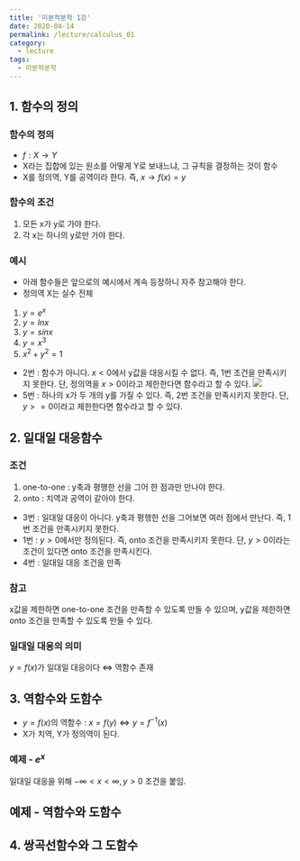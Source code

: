 ```yaml
---
title: '미분적분학 1강'
date: 2020-04-14
permalink: /lecture/calculus_01
category:
  - lecture
tags:
  - 미분적분학
---
```


## 1. 함수의 정의
### 함수의 정의  
- $f:X\to Y$  
- X라는 집합에 있는 원소를 어떻게 Y로 보내느냐, 그 규칙을 결정하는 것이 함수  
- X를 정의역, Y를 공역이라 한다. 즉, $x \to f(x)=y$  

### 함수의 조건  
1. 모든 x가 y로 가야 한다.  
2. 각 x는 하나의 y로만 가야 한다.  

### 예시  
- 아래 함수들은 앞으로의 예시에서 계속 등장하니 자주 참고해야 한다.  
- 정의역 X는 실수 전체  

1. $y=e^x$  
2. $y=lnx$  
3. $y=sinx$  
4. $y=x^3$  
5. $x^2+y^2=1$  

- 2번 : 함수가 아니다. $x<0$에서 y값을 대응시킬 수 없다. 즉, 1번 조건을 만족시키지 못한다. 단, 정의역을 $x>0$이라고 제한한다면 함수라고 할 수 있다. ![](https://user-images.githubusercontent.com/26649034/80311415-829bd780-881a-11ea-8f17-6a5a6f3b4c1b.png)  
- 5번 : 하나의 x가 두 개의 y를 가질 수 있다. 즉, 2번 조건을 만족시키지 못한다. 단, $y>=0$이라고 제한한다면 함수라고 할 수 있다.

## 2. 일대일 대응함수
### 조건  
1. one-to-one : y축과 평행한 선을 그어 한 점과만 만나야 한다.  
2. onto : 치역과 공역이 같아야 한다.  

- 3번 : 일대일 대응이 아니다. y축과 평행한 선을 그어보면 여러 점에서 만난다. 즉, 1번 조건을 만족시키지 못한다.  
- 1번 : $y>0$에서만 정의된다. 즉, onto 조건을 만족시키지 못한다. 단, $y>0$이라는 조건이 있다면 onto 조건을 만족시킨다.  
- 4번 : 일대일 대응 조건을 만족

### 참고  
x값을 제한하면 one-to-one 조건을 만족할 수 있도록 만들 수 있으며, y값을 제한하면 onto 조건을 만족할 수 있도록 만들 수 있다.  

### 일대일 대응의 의미  
$y=f(x)$가 일대일 대응이다 $\Leftrightarrow$ 역함수 존재  

## 3. 역함수와 도함수  
- $y=f(x)$의 역함수 : $x=f(y) \Leftrightarrow y=f^{-1}(x)$  
- X가 치역, Y가 정의역이 된다.  

### 예제 - $e^x$  
일대일 대응을 위해 $-\infty < x < \infty, y>0$ 조건을 붙임.


## 예제 - 역함수와 도함수


## 4. 쌍곡선함수와 그 도함수